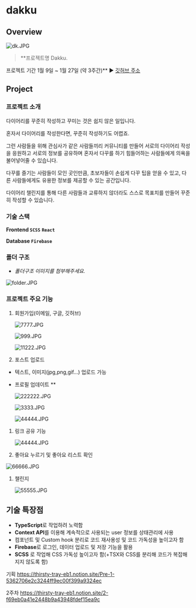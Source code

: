 # dakku

## Overview

![dk.JPG](https://s3-us-west-2.amazonaws.com/secure.notion-static.com/4c7fdfa0-fc6f-41a2-a0d9-8529e9b74369/dk.jpg)

> **프로젝트명 
Dakku.

프로젝트 기간 
1월 9일 ~ 1월 27일 (약 3주간)**
▶ [깃허브 주소](https://github.com/lifeIsPiano/dakku)
> 

## Project

### 프로젝트 소개

다이어리를 꾸준히 작성하고 꾸미는 것은 쉽지 않은 일입니다.

혼자서 다이어리를 작성한다면, 꾸준히 작성하기도 어렵죠.

그런 사람들을 위해 관심사가 같은 사람들끼리 커뮤니티를 만들어 서로의 다이어리 작성을 응원하고 서로의 정보를 공유하며 혼자서 다꾸를 하기 힘들어하는 사람들에게 의욕을 불어넣어줄 수 있습니다.

다꾸를 즐기는 사람들이 모인 곳인만큼, 초보자들이 손쉽게 다꾸 팁을 얻을 수 있고, 다른 사람들에게도 유용한 정보를 제공할 수 있는 공간입니다.

다이어리 챌린지를 통해 다른 사람들과 교류하지 않더라도 스스로 목표치를 만들어 꾸준히 작성할 수 있습니다.

### **기술 스택**

**Frontend `SCSS`** **`React`**

**Database `Firebase`**

### 폴더 구조

- *폴더구조 이미지를 첨부해주세요.*

![folder.JPG](https://s3-us-west-2.amazonaws.com/secure.notion-static.com/4b88f0f3-d094-4e91-9c84-93f361fc5b86/folder.jpg)

### 프로젝트 주요 기능

1. 회원가입(이메일, 구글, 깃허브)
    
    ![7777.JPG](https://s3-us-west-2.amazonaws.com/secure.notion-static.com/285330be-adee-4215-b72f-6ceae4de5396/7777.jpg)
    
    ![999.JPG](https://s3-us-west-2.amazonaws.com/secure.notion-static.com/09f3598c-4f1a-4b97-9b74-39d6d9b6f5c4/999.jpg)
    
    ![11222.JPG](https://s3-us-west-2.amazonaws.com/secure.notion-static.com/1c77f4eb-847a-4a28-853c-ffe4d3530d57/11222.jpg)
    

2. 포스트 업로드

- 텍스트, 이미지(jpg,png,gif…) 업로드 가능
- 프로필 업데이트 
**
    
    ![222222.JPG](https://s3-us-west-2.amazonaws.com/secure.notion-static.com/0738a05f-355f-4aa5-b30f-ff7ee87fb64b/222222.jpg)
    
    ![3333.JPG](https://s3-us-west-2.amazonaws.com/secure.notion-static.com/ceb68674-7626-40e5-b637-9e30b26c80b8/3333.jpg)
    
    ![44444.JPG](https://s3-us-west-2.amazonaws.com/secure.notion-static.com/57a8921f-6d2f-4f23-bab9-f7ebd4a79909/44444.jpg)
    
1. 링크 공유 기능
    
    ![44444.JPG](https://s3-us-west-2.amazonaws.com/secure.notion-static.com/57a8921f-6d2f-4f23-bab9-f7ebd4a79909/44444.jpg)
    
2. 좋아요 누르기 및 좋아요 리스트 확인

![66666.JPG](https://s3-us-west-2.amazonaws.com/secure.notion-static.com/71592a1c-b9f5-4c80-9881-9554dd82b37c/66666.jpg)

1. 챌린지
    
    ![55555.JPG](https://s3-us-west-2.amazonaws.com/secure.notion-static.com/15197ffb-905c-4ae4-9c75-3b9c34799925/55555.jpg)
    

## 기술 특장점

- **TypeScript**로 작업하려 노력함
- **Context API**를 이용해 계속적으로 사용되는 user 정보를 상태관리에 사용
- 컴포넌트 및 Custom hook 분리로 코드 재사용성 및 코드 가독성을 높이고자 함
- **Firebase**로 로그인, 데이터 업로드 및 저장 기능을 활용
- **SCSS** 로 작업해 CSS 가독성 높이고자 함(+TSX와 CSS를 분리해 코드가 복잡해지지 않도록 함)

기획
https://thirsty-tray-eb1.notion.site/Pre-1-5362706e2c3244ff9ec00f399a9324ec

2주차
https://thirsty-tray-eb1.notion.site/2-f69eb0a41e2448b9a43948fdef15ea9c
